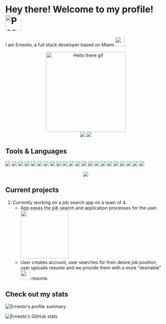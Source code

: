 # Hey there! Welcome to my profile! <img src="https://c.tenor.com/rcJjYhft92UAAAAC/teehee-cling.gif" height=50px alt="Peace sign greetings gif"/>

I am Ernesto, a full stack developer based on Miami <img src="https://c.tenor.com/Ay_uNCobnMcAAAAi/american-flag-america.gif" width=30/>.

<p align="center">
  <img src="https://c.tenor.com/1lscxdaCK4IAAAAC/starwars-greetings.giff" height=250px alt="Hello there gif"/>
  <br/>
   <img src="https://img.shields.io/github/stars/UmiKami?color=yellow&style=for-the-badge&logo=github&logoColor=white"/>
  <a href="https://www.linkedin.com/in/ernesto-x-gonzalez-lopez/" target="_blank">
      <img src="https://img.shields.io/badge/LinkedIn-0077B5?style=for-the-badge&logo=linkedin&logoColor=white" />
  </a>
</p>
<p align="center">

</p>


## Tools & Languages
![](https://img.shields.io/badge/C%23-239120?style=for-the-badge&logo=c-sharp&logoColor=white)
![](	https://img.shields.io/badge/C%2B%2B-00599C?style=for-the-badge&logo=c%2B%2B&logoColor=white)
![](	https://img.shields.io/badge/JavaScript-323330?style=for-the-badge&logo=javascript&logoColor=F7DF1E)
![](	https://img.shields.io/badge/Java-ED8B00?style=for-the-badge&logo=java&logoColor=white)
![](	https://img.shields.io/badge/HTML5-E34F26?style=for-the-badge&logo=html5&logoColor=white)
![](  https://img.shields.io/badge/CSS3-1572B6?style=for-the-badge&logo=css3&logoColor=white)
![](  https://img.shields.io/badge/json-5E5C5C?style=for-the-badge&logo=json&logoColor=white)
![](  https://img.shields.io/badge/Python-FFD43B?style=for-the-badge&logo=python&logoColor=blue)
![](  https://img.shields.io/badge/Flask-000000?style=for-the-badge&logo=flask&logoColor=white)
![](  https://img.shields.io/badge/Font_Awesome-339AF0?style=for-the-badge&logo=fontawesome&logoColor=white)
![](  https://img.shields.io/badge/Jest-C21325?style=for-the-badge&logo=jest&logoColor=white)
![](  https://img.shields.io/badge/JWT-000000?style=for-the-badge&logo=JSON%20web%20tokens&logoColor=white)
![](  https://img.shields.io/badge/Node.js-339933?style=for-the-badge&logo=nodedotjs&logoColor=white)
![](  https://img.shields.io/badge/npm-CB3837?style=for-the-badge&logo=npm&logoColor=white)
![](  https://img.shields.io/badge/React-20232A?style=for-the-badge&logo=react&logoColor=61DAFB)
![](  https://img.shields.io/badge/Insomnia-5849be?style=for-the-badge&logo=Insomnia&logoColor=white)
![](  https://img.shields.io/badge/Unity-100000?style=for-the-badge&logo=unity&logoColor=white)
![](  https://img.shields.io/badge/Sass-CC6699?style=for-the-badge&logo=sass&logoColor=white)
![](  https://img.shields.io/badge/MySQL-005C84?style=for-the-badge&logo=mysql&logoColor=white)
![](  https://img.shields.io/badge/GIT-E44C30?style=for-the-badge&logo=git&logoColor=white)
![](  https://img.shields.io/badge/GNU%20Bash-4EAA25?style=for-the-badge&logo=GNU%20Bash&logoColor=white)
![](  https://img.shields.io/badge/Visual_Studio_Code-0078D4?style=for-the-badge&logo=visual%20studio%20code&logoColor=white)
<br/>
<p align="center">
  <img src="https://github-readme-stats.vercel.app/api/top-langs/?username=umikami"/>
</p>

## Current projects

1. Currently working on a job search app on a team of 4.
    - App eases the job search and application processes for the user. <br/>
      <img src="https://c.tenor.com/kXhTOeHgVKgAAAAC/listen-its-very-easy.gif" width=150/>
    - User creates account, user searches for their desire job position, user uploads resume and we provide them with a more "desirable" <img src="https://c.tenor.com/StmGV2_YmjEAAAAi/winking-face-joypixels.gif" width=30/> resume.

## Check out my stats
![Ernesto's profile summary](https://github-profile-summary-cards.vercel.app/api/cards/profile-details?username=umikami&theme=vue)

![Ernesto's GitHub stats](https://github-readme-stats.vercel.app/api?username=umikami&count_private=true)
